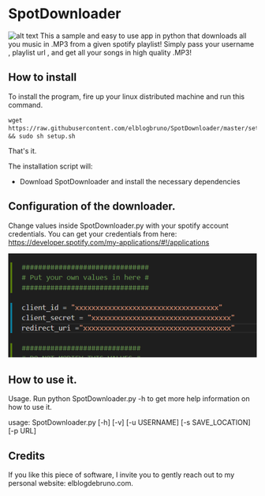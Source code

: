 # SpotDownloader
![alt text](http://www.scdn.co/i/_global/open-graph-default.png)
This a sample and easy to use app in python that downloads all you music in .MP3 from a given spotify playlist!
Simply pass your username , playlist url , and get all your songs in high quality .MP3!

## How to install
To install the program, fire up your linux distributed machine and run this command.

```
wget https://raw.githubusercontent.com/elblogbruno/SpotDownloader/master/setup.sh && sudo sh setup.sh
```
That's it.

The installation script will:
- Download SpotDownloader and install the necessary dependencies

## Configuration of the downloader. 
Change values inside SpotDownloader.py with your spotify account credentials. You can get your credentials from here:
https://developer.spotify.com/my-applications/#!/applications

![alt text](https://raw.githubusercontent.com/elblogbruno/SpotDownloader/master/CredentialImage.png)

## How to use it.
Usage. Run python SpotDownloader.py -h to get more help information on how to use it.

usage: SpotDownloader.py [-h] [-v] [-u USERNAME] [-s SAVE_LOCATION] [-p URL]

## Credits
If you like this piece of software, I invite you to gently reach out to my personal website: elblogdebruno.com.
